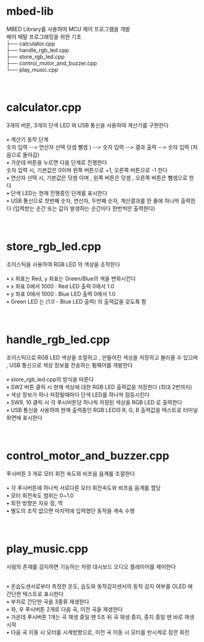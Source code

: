 # mbed-lib
MBED Library를 사용하여 MCU 제어 프로그램을 개발<br/>
베어 메탈 프로그래밍을 위한 기초<br/>
├── calculator.cpp<br/>
├── handle_rgb_led.cpp<br/>
├── store_rgb_led.cpp<br/>
├── control_motor_and_buzzer.cpp<br/>
└── play_music.cpp <br/>
<br/><br/>

# calculator.cpp
3개의 버튼, 3개의 단색 LED 와 USB 통신을 사용하여 계산기를 구현한다<br/><br/>
• 계산기 동작 단계<br/> 
  숫자 입력 --> 연산자 선택 덧셈 뺄셈 ) --> 숫자 입력 --> 결과 출력 --> 숫자 입력 (처음으로 돌아감)<br/>
• 가운데 버튼을 누르면 다음 단계로 진행한다<br/>
숫자 입력 시, 기본값은 0이며 왼쪽 버튼으로 +1, 오른쪽 버튼으로 -1 한다<br/>
• 연산자 선택 시, 기본값은 덧셈 이며 , 왼쪽 버튼은 덧셈 , 오른쪽 버튼은 뺄셈으로 한다<br/>
• 단색 LED는 현재 진행중인 단계를 표시한다<br/>
• USB 통신으로 첫번째 숫자, 연산자, 두번째 숫자, 계산결과를 한 줄에 하나씩 출력한다
(입력받는 순간 또는 값이 발생하는 순간마다 한번씩만 출력한다)<br/><br/><br/>

# store_rgb_led.cpp
조이스틱을 사용하여 RGB LED 의 색상을 조작한다<br/><br/>
  • x 좌표는 Red, y 좌표는 Green/Blue의 색을 변화시킨다<br/>
  • x 좌표 0에서 1000 : Red LED 출력 0에서 1.0<br/>
  • y 좌표 0에서 1000 : Blue LED 출력 0에서 1.0<br/>
  • Green LED 는 (1.0 - Blue LED 출력) 의 출력값을 갖도록 함<br/><br/><br/>


# handle_rgb_led.cpp
조이스틱으로 RGB LED 색상을 조절하고 , 만들어진 색상을 저장하고 불러올 수 있으며 , USB 통신으로 색상 정보를 전송하는 펌웨어를 개발한다<br/><br/>
• store_rgb_led.cpp의 방식을 따른다<br/>
• SW2 버튼 클릭 시 현재 색상에 대한 RGB LED 출력값을 저장한다 (최대 2번까지)<br/>
• 색상 정보가 하나 저장될때마다 단색 LED를 하나씩 점등시킨다<br/>
• SW9, 10 클릭 시 각 푸시버튼당 하나씩 저장된 색상을 RGB LED 로 출력한다<br/>
• USB 통신을 사용하여 현재 출력중인 RGB LED의 R, G, B 출력값을 텍스트로 터미널 화면에 표시한다<br/><br/><br/>


# control_motor_and_buzzer.cpp
푸시버튼 3 개로 모터 회전 속도와 비프음 음계를 조절한다<br/><br/>
• 각 푸시버튼에 하나씩 서로다른 모터 회전속도와 비프음 음계를 할당<br/>
• 모터 회전속도 범위는 0~1.0<br/>
• 회전 방향은 자유 정, 역<br/>
• 별도의 조작 없으면 마지막에 입력했던 동작을 계속 수행<br/><br/><br/>


# play_music.cpp
사람의 존재를 감지하면 기능하는 차량 대시보드 오디오 플레이어를 제어한다<br/><br/>

• 온습도센서로부터 측정한 온도, 습도와 동작감지센서의 동작 감지 여부를 OLED 에
간단한 텍스트로 표시한다<br/>
• 부저로 간단한 곡을 3종류 재생한다<br/>
• 좌, 우 푸시버튼 2개로 다음 곡, 이전 곡을 재생한다<br/>
• 가운데 푸시버튼 1개는 곡 재생 중일 땐 5초 뒤 곡 재생 중지, 중지 중일 땐 바로 재생 시작<br/>
• 다음 곡 이동 시 모터를 시계방향으로, 이전 곡 이동 시 모터를 반시계로 잠깐 회전<br/>

